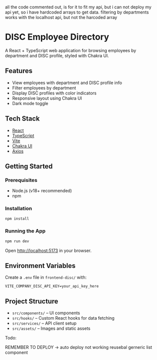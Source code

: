 all the code commented out, is for it to fit my api, but i can not deploy my api yet, so i have hardcoded arrays to get data.
filtering by departments works with the localhost api, but not the harcoded array

# DISC Employee Directory

A React + TypeScript web application for browsing employees by department and DISC profile, styled with Chakra UI.

## Features

- View employees with department and DISC profile info
- Filter employees by department
- Display DISC profiles with color indicators
- Responsive layout using Chakra UI
- Dark mode toggle

## Tech Stack

- [React](https://react.dev/)
- [TypeScript](https://www.typescriptlang.org/)
- [Vite](https://vitejs.dev/)
- [Chakra UI](https://chakra-ui.com/)
- [Axios](https://axios-http.com/)

## Getting Started

### Prerequisites

- Node.js (v18+ recommended)
- npm

### Installation

```sh
npm install
```

### Running the App

```sh
npm run dev
```

Open [http://localhost:5173](http://localhost:5173) in your browser.

## Environment Variables

Create a `.env` file in `frontend-disc/` with:

```
VITE_COMPANY_DISC_API_KEY=your_api_key_here
```

## Project Structure

- `src/components/` – UI components
- `src/hooks/` – Custom React hooks for data fetching
- `src/services/` – API client setup
- `src/assets/` – Images and static assets



Todo:

REMEMBER TO DEPLOY -> auto deploy not working
reusebal gerneric list component
